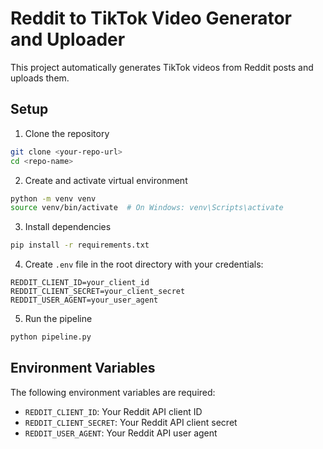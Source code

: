 # Reddit to TikTok Video Generator and Uploader

This project automatically generates TikTok videos from Reddit posts and uploads them.

## Setup

1. Clone the repository
```bash
git clone <your-repo-url>
cd <repo-name>
```

2. Create and activate virtual environment
```bash
python -m venv venv
source venv/bin/activate  # On Windows: venv\Scripts\activate
```

3. Install dependencies
```bash
pip install -r requirements.txt
```

4. Create `.env` file in the root directory with your credentials:
```env
REDDIT_CLIENT_ID=your_client_id
REDDIT_CLIENT_SECRET=your_client_secret
REDDIT_USER_AGENT=your_user_agent
```

5. Run the pipeline
```bash
python pipeline.py
```

## Environment Variables

The following environment variables are required:

- `REDDIT_CLIENT_ID`: Your Reddit API client ID
- `REDDIT_CLIENT_SECRET`: Your Reddit API client secret
- `REDDIT_USER_AGENT`: Your Reddit API user agent
